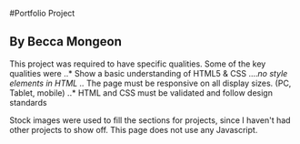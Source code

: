 #Portfolio Project
## By Becca Mongeon

This project was required to have specific qualities. Some of the key qualities were
..* Show a basic understanding of HTML5 & CSS
....*no style elements in HTML
..* The page must be responsive on all display sizes. (PC, Tablet, mobile)
..* HTML and CSS must be validated and follow design standards

Stock images were used to fill the sections for projects, since I haven't had other projects to show off. 
This page does not use any Javascript.
